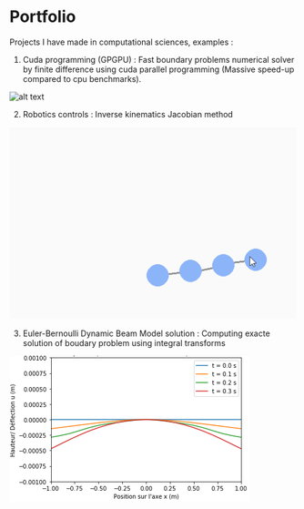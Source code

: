 # Portfolio
Projects I have made in computational sciences, examples : 

1. Cuda programming (GPGPU) : Fast boundary problems numerical solver by finite difference using cuda parallel programming (Massive speed-up compared to cpu benchmarks).

![alt text](https://github.com/Gucciimad/Portfolio/blob/main/sFigure_1.png?raw=true)

2. Robotics controls : Inverse kinematics Jacobian method

![alt text](https://github.com/Gucciimad/Portfolio/blob/main/inv_kin.gif?raw=true)


3. Euler-Bernoulli Dynamic Beam Model solution : Computing exacte solution of boudary problem using integral transforms

![alt text](https://github.com/Gucciimad/Portfolio/blob/main/solution_libre_encastree_libre.png?raw=true)
